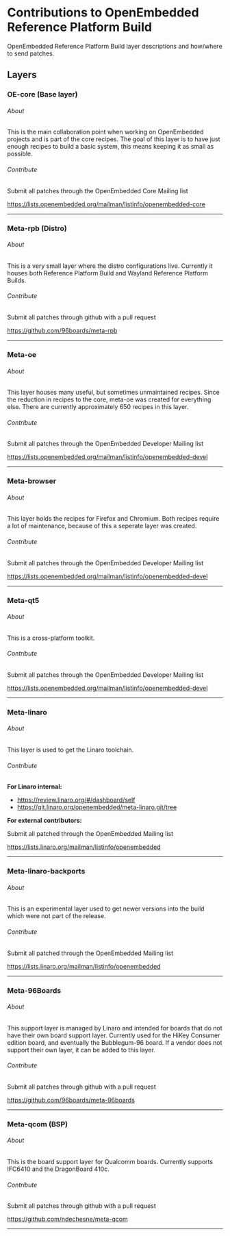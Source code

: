 # Contributions to OpenEmbedded Reference Platform Build

OpenEmbedded Reference Platform Build layer descriptions and how/where to send patches.

## Layers

### OE-core (Base layer)

###### About

This is the main collaboration point when working on OpenEmbedded projects and is part of the core recipes. The goal of this layer is to have just enough recipes to build a basic system, this means keeping it as small as possible.

###### Contribute

Submit all patches through the OpenEmbedded Core Mailing list

https://lists.openembedded.org/mailman/listinfo/openembedded-core

***

### Meta-rpb (Distro)

###### About

This is a very small layer where the distro configurations live. Currently it houses both Reference Platform Build and Wayland Reference Platform Builds.

###### Contribute

Submit all patches through github with a pull request

https://github.com/96boards/meta-rpb

***

### Meta-oe

###### About

This layer houses many useful, but sometimes unmaintained recipes. Since the reduction in recipes to the core, meta-oe was created for everything else. There are currently approximately 650 recipes in this layer.

###### Contribute

Submit all patches through the OpenEmbedded Developer Mailing list

https://lists.openembedded.org/mailman/listinfo/openembedded-devel

***

### Meta-browser

###### About

This layer holds the recipes for Firefox and Chromium. Both recipes require a lot of maintenance, because of this a seperate layer was created.

###### Contribute

Submit all patches through the OpenEmbedded Developer Mailing list

https://lists.openembedded.org/mailman/listinfo/openembedded-devel

***

### Meta-qt5

###### About

This is a cross-platform toolkit.

###### Contribute

Submit all patches through the OpenEmbedded Developer Mailing list

https://lists.openembedded.org/mailman/listinfo/openembedded-devel

***

### Meta-linaro

###### About

This layer is used to get the Linaro toolchain.

###### Contribute

**For Linaro internal:**

- https://review.linaro.org/#/dashboard/self
- https://git.linaro.org/openembedded/meta-linaro.git/tree

**For external contributors:**

Submit all patched through the OpenEmbedded Mailing list

https://lists.linaro.org/mailman/listinfo/openembedded

***

### Meta-linaro-backports

###### About

This is an experimental layer used to get newer versions into the build which were not part of the release.

###### Contribute

Submit all patched through the OpenEmbedded Mailing list

https://lists.linaro.org/mailman/listinfo/openembedded

***

### Meta-96Boards

###### About

This support layer is managed by Linaro and intended for boards that do not have their own board support layer. Currently used for the HiKey Consumer edition board, and eventually the Bubblegum-96 board. If a vendor does not support their own layer, it can be added to this layer.

###### Contribute

Submit all patches through github with a pull request

https://github.com/96boards/meta-96boards

***

### Meta-qcom (BSP)

###### About

This is the board support layer for Qualcomm boards. Currently supports IFC6410 and the DragonBoard 410c.

###### Contribute

Submit all patches through github with a pull request

https://github.com/ndechesne/meta-qcom

***
